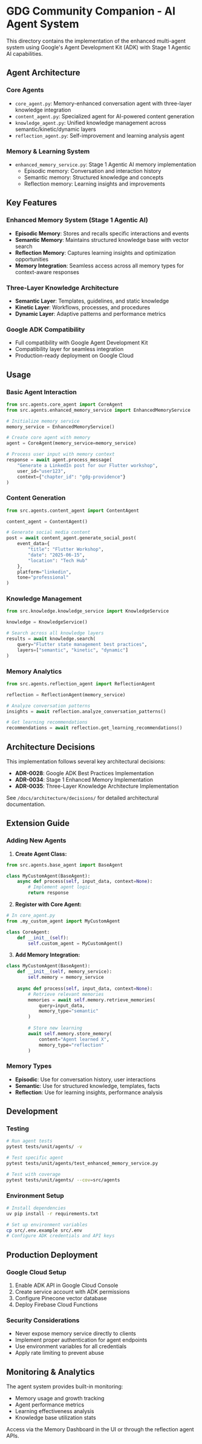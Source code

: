 # GDG Community Companion - AI Agent System

This directory contains the implementation of the enhanced multi-agent system using Google's Agent Development Kit (ADK) with Stage 1 Agentic AI capabilities.

## Agent Architecture

### Core Agents
- `core_agent.py`: Memory-enhanced conversation agent with three-layer knowledge integration
- `content_agent.py`: Specialized agent for AI-powered content generation
- `knowledge_agent.py`: Unified knowledge management across semantic/kinetic/dynamic layers
- `reflection_agent.py`: Self-improvement and learning analysis agent

### Memory & Learning System
- `enhanced_memory_service.py`: Stage 1 Agentic AI memory implementation
  - Episodic memory: Conversation and interaction history
  - Semantic memory: Structured knowledge and concepts
  - Reflection memory: Learning insights and improvements

## Key Features

### Enhanced Memory System (Stage 1 Agentic AI)
- **Episodic Memory**: Stores and recalls specific interactions and events
- **Semantic Memory**: Maintains structured knowledge base with vector search
- **Reflection Memory**: Captures learning insights and optimization opportunities
- **Memory Integration**: Seamless access across all memory types for context-aware responses

### Three-Layer Knowledge Architecture
- **Semantic Layer**: Templates, guidelines, and static knowledge
- **Kinetic Layer**: Workflows, processes, and procedures
- **Dynamic Layer**: Adaptive patterns and performance metrics

### Google ADK Compatibility
- Full compatibility with Google Agent Development Kit
- Compatibility layer for seamless integration
- Production-ready deployment on Google Cloud

## Usage

### Basic Agent Interaction
```python
from src.agents.core_agent import CoreAgent
from src.agents.enhanced_memory_service import EnhancedMemoryService

# Initialize memory service
memory_service = EnhancedMemoryService()

# Create core agent with memory
agent = CoreAgent(memory_service=memory_service)

# Process user input with memory context
response = await agent.process_message(
    "Generate a LinkedIn post for our Flutter workshop",
    user_id="user123",
    context={"chapter_id": "gdg-providence"}
)
```

### Content Generation
```python
from src.agents.content_agent import ContentAgent

content_agent = ContentAgent()

# Generate social media content
post = await content_agent.generate_social_post(
    event_data={
        "title": "Flutter Workshop",
        "date": "2025-06-15",
        "location": "Tech Hub"
    },
    platform="linkedin",
    tone="professional"
)
```

### Knowledge Management
```python
from src.knowledge.knowledge_service import KnowledgeService

knowledge = KnowledgeService()

# Search across all knowledge layers
results = await knowledge.search(
    query="Flutter state management best practices",
    layers=["semantic", "kinetic", "dynamic"]
)
```

### Memory Analytics
```python
from src.agents.reflection_agent import ReflectionAgent

reflection = ReflectionAgent(memory_service)

# Analyze conversation patterns
insights = await reflection.analyze_conversation_patterns()

# Get learning recommendations
recommendations = await reflection.get_learning_recommendations()
```

## Architecture Decisions

This implementation follows several key architectural decisions:

- **ADR-0028**: Google ADK Best Practices Implementation
- **ADR-0034**: Stage 1 Enhanced Memory Implementation
- **ADR-0035**: Three-Layer Knowledge Architecture Implementation

See `/docs/architecture/decisions/` for detailed architectural documentation.

## Extension Guide

### Adding New Agents

1. **Create Agent Class:**
```python
from src.agents.base_agent import BaseAgent

class MyCustomAgent(BaseAgent):
    async def process(self, input_data, context=None):
        # Implement agent logic
        return response
```

2. **Register with Core Agent:**
```python
# In core_agent.py
from .my_custom_agent import MyCustomAgent

class CoreAgent:
    def __init__(self):
        self.custom_agent = MyCustomAgent()
```

3. **Add Memory Integration:**
```python
class MyCustomAgent(BaseAgent):
    def __init__(self, memory_service):
        self.memory = memory_service
    
    async def process(self, input_data, context=None):
        # Retrieve relevant memories
        memories = await self.memory.retrieve_memories(
            query=input_data,
            memory_type="semantic"
        )
        
        # Store new learning
        await self.memory.store_memory(
            content="Agent learned X",
            memory_type="reflection"
        )
```

### Memory Types

- **Episodic**: Use for conversation history, user interactions
- **Semantic**: Use for structured knowledge, templates, facts
- **Reflection**: Use for learning insights, performance analysis

## Development

### Testing
```bash
# Run agent tests
pytest tests/unit/agents/ -v

# Test specific agent
pytest tests/unit/agents/test_enhanced_memory_service.py

# Test with coverage
pytest tests/unit/agents/ --cov=src/agents
```

### Environment Setup
```bash
# Install dependencies
uv pip install -r requirements.txt

# Set up environment variables
cp src/.env.example src/.env
# Configure ADK credentials and API keys
```

## Production Deployment

### Google Cloud Setup
1. Enable ADK API in Google Cloud Console
2. Create service account with ADK permissions
3. Configure Pinecone vector database
4. Deploy Firebase Cloud Functions

### Security Considerations
- Never expose memory service directly to clients
- Implement proper authentication for agent endpoints
- Use environment variables for all credentials
- Apply rate limiting to prevent abuse

## Monitoring & Analytics

The agent system provides built-in monitoring:
- Memory usage and growth tracking
- Agent performance metrics
- Learning effectiveness analysis
- Knowledge base utilization stats

Access via the Memory Dashboard in the UI or through the reflection agent APIs.
